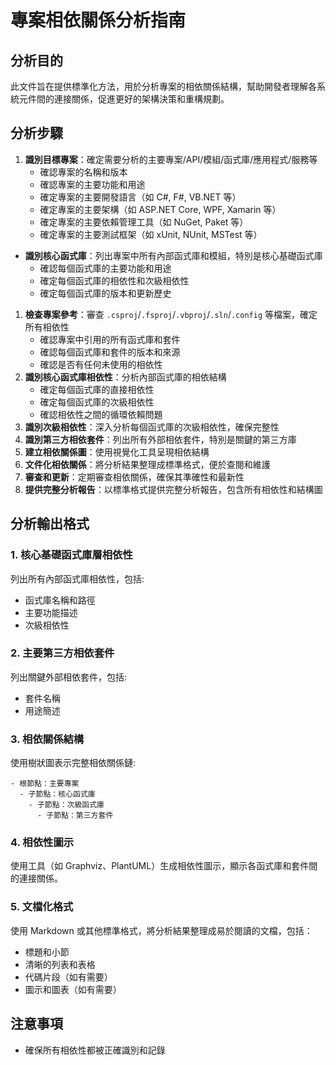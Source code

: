 # 專案相依關係分析指南
<!--
maintainers:
  - name: Robbin Lee
    email: robbin0919@domain.com
Last Modified: 2025-05-28 
Version: 1.0.0
Description:
此文件提供一套標準化的指導方針，用於分析和記錄專案的相依關係結構，特別針對 .NET 生態系統中的專案。目的是幫助開發者理解各系統元件間的連接關係，促進更好的架構決策和重構規劃。
-->

## 分析目的

此文件旨在提供標準化方法，用於分析專案的相依關係結構，幫助開發者理解各系統元件間的連接關係，促進更好的架構決策和重構規劃。

## 分析步驟
1. **識別目標專案**：確定需要分析的主要專案/API/模組/函式庫/應用程式/服務等
   - 確認專案的名稱和版本
   - 確認專案的主要功能和用途
   - 確定專案的主要開發語言（如 C#, F#, VB.NET 等）
   - 確定專案的主要架構（如 ASP.NET Core, WPF, Xamarin 等）
   - 確定專案的主要依賴管理工具（如 NuGet, Paket 等）
   - 確定專案的主要測試框架（如 xUnit, NUnit, MSTest 等）
- **識別核心函式庫**：列出專案中所有內部函式庫和模組，特別是核心基礎函式庫
   - 確認每個函式庫的主要功能和用途
   - 確定每個函式庫的相依性和次級相依性
   - 確定每個函式庫的版本和更新歷史
1. **檢查專案參考**：審查 `.csproj`/`.fsproj`/`.vbproj`/`.sln`/`.config`  等檔案，確定所有相依性
   - 確認專案中引用的所有函式庫和套件
   - 確認每個函式庫和套件的版本和來源
   - 確認是否有任何未使用的相依性
2. **識別核心函式庫相依性**：分析內部函式庫的相依結構
   - 確定每個函式庫的直接相依性
   - 確定每個函式庫的次級相依性
   - 確認相依性之間的循環依賴問題
3. **識別次級相依性**：深入分析每個函式庫的次級相依性，確保完整性
4. **識別第三方相依套件**：列出所有外部相依套件，特別是關鍵的第三方庫
5. **建立相依關係圖**：使用視覺化工具呈現相依結構
6. **文件化相依關係**：將分析結果整理成標準格式，便於查閱和維護
7. **審查和更新**：定期審查相依關係，確保其準確性和最新性
8. **提供完整分析報告**：以標準格式提供完整分析報告，包含所有相依性和結構圖

## 分析輸出格式

### 1. 核心基礎函式庫層相依性

列出所有內部函式庫相依性，包括:
- 函式庫名稱和路徑
- 主要功能描述
- 次級相依性

### 2. 主要第三方相依套件

列出關鍵外部相依套件，包括:
- 套件名稱
- 用途簡述

### 3. 相依關係結構

使用樹狀圖表示完整相依關係鏈:
```
- 根節點：主要專案
  - 子節點：核心函式庫
    - 子節點：次級函式庫
      - 子節點：第三方套件
```
### 4. 相依性圖示
使用工具（如 Graphviz、PlantUML）生成相依性圖示，顯示各函式庫和套件間的連接關係。
### 5. 文檔化格式
使用 Markdown 或其他標準格式，將分析結果整理成易於閱讀的文檔，包括：    
- 標題和小節
- 清晰的列表和表格
- 代碼片段（如有需要）
- 圖示和圖表（如有需要）
## 注意事項
- 確保所有相依性都被正確識別和記錄

